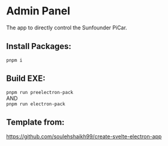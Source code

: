 # Admin Panel

The app to directly control the Sunfounder PiCar.

## Install Packages:
`pnpm i`

## Build EXE:
`pnpm run preelectron-pack`  
AND  
`pnpm run electron-pack`

## Template from:

https://github.com/soulehshaikh99/create-svelte-electron-app